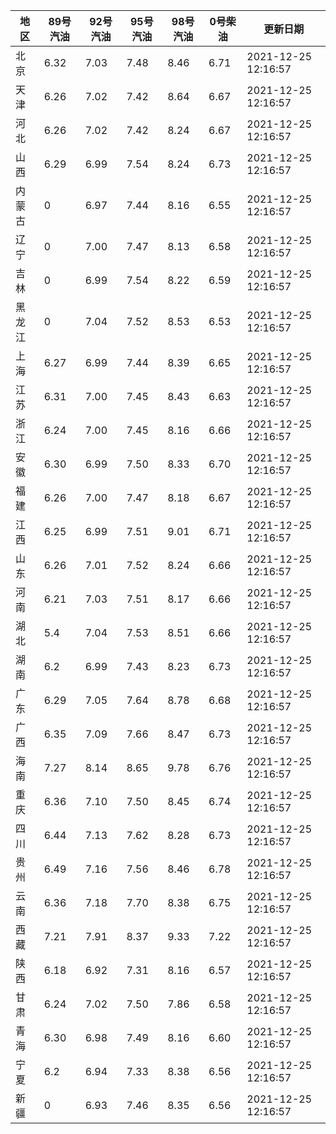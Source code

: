 | 地区 | 89号汽油 | 92号汽油 | 95号汽油 | 98号汽油 | 0号柴油 | 更新日期 |
| --- | --- | --- | --- | --- | --- | --- |
| 北京 | 6.32 | 7.03 | 7.48 | 8.46 | 6.71 | 2021-12-25 12:16:57 |
| 天津 | 6.26 | 7.02 | 7.42 | 8.64 | 6.67 | 2021-12-25 12:16:57 |
| 河北 | 6.26 | 7.02 | 7.42 | 8.24 | 6.67 | 2021-12-25 12:16:57 |
| 山西 | 6.29 | 6.99 | 7.54 | 8.24 | 6.73 | 2021-12-25 12:16:57 |
| 内蒙古 | 0 | 6.97 | 7.44 | 8.16 | 6.55 | 2021-12-25 12:16:57 |
| 辽宁 | 0 | 7.00 | 7.47 | 8.13 | 6.58 | 2021-12-25 12:16:57 |
| 吉林 | 0 | 6.99 | 7.54 | 8.22 | 6.59 | 2021-12-25 12:16:57 |
| 黑龙江 | 0 | 7.04 | 7.52 | 8.53 | 6.53 | 2021-12-25 12:16:57 |
| 上海 | 6.27 | 6.99 | 7.44 | 8.39 | 6.65 | 2021-12-25 12:16:57 |
| 江苏 | 6.31 | 7.00 | 7.45 | 8.43 | 6.63 | 2021-12-25 12:16:57 |
| 浙江 | 6.24 | 7.00 | 7.45 | 8.16 | 6.66 | 2021-12-25 12:16:57 |
| 安徽 | 6.30 | 6.99 | 7.50 | 8.33 | 6.70 | 2021-12-25 12:16:57 |
| 福建 | 6.26 | 7.00 | 7.47 | 8.18 | 6.67 | 2021-12-25 12:16:57 |
| 江西 | 6.25 | 6.99 | 7.51 | 9.01 | 6.71 | 2021-12-25 12:16:57 |
| 山东 | 6.26 | 7.01 | 7.52 | 8.24 | 6.66 | 2021-12-25 12:16:57 |
| 河南 | 6.21 | 7.03 | 7.51 | 8.17 | 6.66 | 2021-12-25 12:16:57 |
| 湖北 | 5.4 | 7.04 | 7.53 | 8.51 | 6.66 | 2021-12-25 12:16:57 |
| 湖南 | 6.2 | 6.99 | 7.43 | 8.23 | 6.73 | 2021-12-25 12:16:57 |
| 广东 | 6.29 | 7.05 | 7.64 | 8.78 | 6.68 | 2021-12-25 12:16:57 |
| 广西 | 6.35 | 7.09 | 7.66 | 8.47 | 6.73 | 2021-12-25 12:16:57 |
| 海南 | 7.27 | 8.14 | 8.65 | 9.78 | 6.76 | 2021-12-25 12:16:57 |
| 重庆 | 6.36 | 7.10 | 7.50 | 8.45 | 6.74 | 2021-12-25 12:16:57 |
| 四川 | 6.44  | 7.13 | 7.62 | 8.28 | 6.73 | 2021-12-25 12:16:57 |
| 贵州 | 6.49 | 7.16 | 7.56 | 8.46 | 6.78 | 2021-12-25 12:16:57 |
| 云南 | 6.36  | 7.18 | 7.70 | 8.38 | 6.75 | 2021-12-25 12:16:57 |
| 西藏 | 7.21 | 7.91 | 8.37 | 9.33 | 7.22 | 2021-12-25 12:16:57 |
| 陕西 | 6.18 | 6.92 | 7.31 | 8.16 | 6.57 | 2021-12-25 12:16:57 |
| 甘肃 | 6.24 | 7.02 | 7.50 | 7.86 | 6.58 | 2021-12-25 12:16:57 |
| 青海 | 6.30 | 6.98 | 7.49 | 8.16 | 6.60 | 2021-12-25 12:16:57 |
| 宁夏 | 6.2 | 6.94 | 7.33 | 8.38 | 6.56 | 2021-12-25 12:16:57 |
| 新疆 | 0 | 6.93 | 7.46 | 8.35 | 6.56 | 2021-12-25 12:16:57 |
